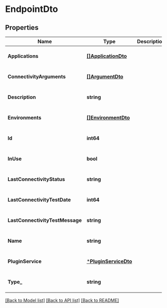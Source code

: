 # EndpointDto

## Properties
Name | Type | Description | Notes
------------ | ------------- | ------------- | -------------
**Applications** | [**[]ApplicationDto**](ApplicationDto.md) |  | [optional] [default to null]
**ConnectivityArguments** | [**[]ArgumentDto**](ArgumentDto.md) |  | [optional] [default to null]
**Description** | **string** |  | [optional] [default to null]
**Environments** | [**[]EnvironmentDto**](EnvironmentDto.md) |  | [optional] [default to null]
**Id** | **int64** |  | [optional] [default to null]
**InUse** | **bool** |  | [optional] [default to null]
**LastConnectivityStatus** | **string** |  | [optional] [default to null]
**LastConnectivityTestDate** | **int64** |  | [optional] [default to null]
**LastConnectivityTestMessage** | **string** |  | [optional] [default to null]
**Name** | **string** |  | [optional] [default to null]
**PluginService** | [***PluginServiceDto**](PluginServiceDto.md) |  | [optional] [default to null]
**Type_** | **string** |  | [optional] [default to null]

[[Back to Model list]](../README.md#documentation-for-models) [[Back to API list]](../README.md#documentation-for-api-endpoints) [[Back to README]](../README.md)


